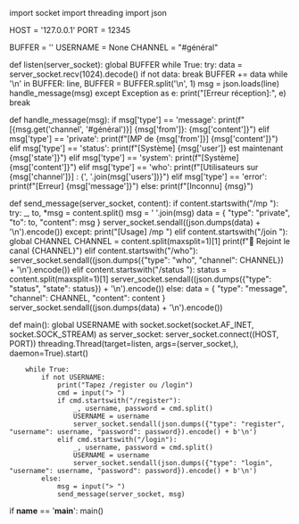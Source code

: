 import socket
import threading
import json

HOST = '127.0.0.1'
PORT = 12345

BUFFER = ''
USERNAME = None
CHANNEL = "#général"

def listen(server_socket):
    global BUFFER
    while True:
        try:
            data = server_socket.recv(1024).decode()
            if not data:
                break
            BUFFER += data
            while '\n' in BUFFER:
                line, BUFFER = BUFFER.split('\n', 1)
                msg = json.loads(line)
                handle_message(msg)
        except Exception as e:
            print("[Erreur réception]:", e)
            break

def handle_message(msg):
    if msg['type'] == 'message':
        print(f"[{msg.get('channel', '#général')}] {msg['from']}: {msg['content']}")
    elif msg['type'] == 'private':
        print(f"[MP de {msg['from']}] {msg['content']}")
    elif msg['type'] == 'status':
        print(f"[Système] {msg['user']} est maintenant {msg['state']}")
    elif msg['type'] == 'system':
        print(f"[Système] {msg['content']}")
    elif msg['type'] == 'who':
        print(f"[Utilisateurs sur {msg['channel']}] : {', '.join(msg['users'])}")
    elif msg['type'] == 'error':
        print(f"[Erreur] {msg['message']}")
    else:
        print(f"[Inconnu] {msg}")

def send_message(server_socket, content):
    if content.startswith("/mp "):
        try:
            _, to, *msg = content.split()
            msg = ' '.join(msg)
            data = {
                "type": "private",
                "to": to,
                "content": msg
            }
            server_socket.sendall((json.dumps(data) + '\n').encode())
        except:
            print("[Usage] /mp <utilisateur> <message>")
    elif content.startswith("/join "):
        global CHANNEL
        CHANNEL = content.split(maxsplit=1)[1]
        print(f"🔁 Rejoint le canal {CHANNEL}")
    elif content.startswith("/who"):
        server_socket.sendall((json.dumps({"type": "who", "channel": CHANNEL}) + '\n').encode())
    elif content.startswith("/status "):
        status = content.split(maxsplit=1)[1]
        server_socket.sendall((json.dumps({"type": "status", "state": status}) + '\n').encode())
    else:
        data = {
            "type": "message",
            "channel": CHANNEL,
            "content": content
        }
        server_socket.sendall((json.dumps(data) + '\n').encode())

def main():
    global USERNAME
    with socket.socket(socket.AF_INET, socket.SOCK_STREAM) as server_socket:
        server_socket.connect((HOST, PORT))
        threading.Thread(target=listen, args=(server_socket,), daemon=True).start()

        while True:
            if not USERNAME:
                print("Tapez /register ou /login")
                cmd = input("> ")
                if cmd.startswith("/register"):
                    _, username, password = cmd.split()
                    USERNAME = username
                    server_socket.sendall(json.dumps({"type": "register", "username": username, "password": password}).encode() + b'\n')
                elif cmd.startswith("/login"):
                    _, username, password = cmd.split()
                    USERNAME = username
                    server_socket.sendall(json.dumps({"type": "login", "username": username, "password": password}).encode() + b'\n')
            else:
                msg = input("> ")
                send_message(server_socket, msg)

if __name__ == '__main__':
    main()
